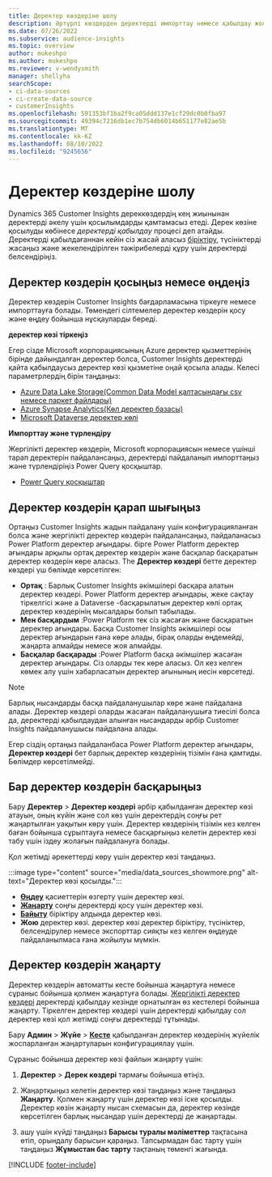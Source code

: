 ```yaml
---
title: Деректер көздеріне шолу
description: Әртүрлі көздерден деректерді импорттау немесе қабылдау жолын үйреніңіз.
ms.date: 07/26/2022
ms.subservice: audience-insights
ms.topic: overview
author: mukeshpo
ms.author: mukeshpo
ms.reviewer: v-wendysmith
manager: shellyha
searchScope:
- ci-data-sources
- ci-create-data-source
- customerInsights
ms.openlocfilehash: 591353bf1ba2f9ca05ddd137e1cf29dc0b0fba97
ms.sourcegitcommit: 49394c7216db1ec7b754db6014b651177e82ae5b
ms.translationtype: MT
ms.contentlocale: kk-KZ
ms.lasthandoff: 08/10/2022
ms.locfileid: "9245656"
---
```

# <a name="data-sources-overview"></a>Деректер көздеріне шолу

Dynamics 365 Customer Insights дереккөздердің кең жиынынан деректерді әкелу үшін қосылымдарды қамтамасыз етеді. Дерек көзіне қосылуды көбінесе *деректерді қабылдау* процесі деп атайды. Деректерді қабылдағаннан кейін сіз жасай аласыз [біріктіру](data-unification.md), түсініктерді жасаңыз және жекелендірілген тәжірибелерді құру үшін деректерді белсендіріңіз.

## <a name="add-or-edit-data-sources"></a>Деректер көздерін қосыңыз немесе өңдеңіз

Деректер көздерін Customer Insights бағдарламасына тіркеуге немесе импорттауға болады. Төмендегі сілтемелер деректер көздерін қосу және өңдеу бойынша нұсқауларды береді.

**деректер көзі тіркеңіз**

Егер сізде Microsoft корпорациясының Azure деректер қызметтерінің бірінде дайындалған деректер болса, Customer Insights деректерді қайта қабылдаусыз деректер көзі қызметіне оңай қосыла алады. Келесі параметрлердің бірін таңдаңыз:
- [Azure Data Lake Storage(Common Data Model қалтасындағы csv немесе паркет файлдары)](connect-common-data-model.md)
- [Azure Synapse Analytics(Көл деректер базасы)](connect-synapse.md)
- [Microsoft Dataverse деректер көлі](connect-dataverse-managed-lake.md)

**Импорттау және түрлендіру**

Жергілікті деректер көздерін, Microsoft корпорациясын немесе үшінші тарап деректерін пайдалансаңыз, деректерді пайдаланып импорттаңыз және түрлендіріңіз Power Query қосқыштар.
- [Power Query қосқыштар](connect-power-query.md)

## <a name="review-data-sources"></a>Деректер көздерін қарап шығыңыз

Ортаңыз Customer Insights жадын пайдалану үшін конфигурацияланған болса және жергілікті деректер көздерін пайдалансаңыз, пайдаланасыз Power Platform деректер ағындары. бірге Power Platform деректер ағындары арқылы ортақ деректер көздерін және басқалар басқаратын деректер көздерін көре аласыз. The **Деректер көздері** бетте деректер көздері үш бөлімде көрсетілген:
- **Ортақ** : Барлық Customer Insights әкімшілері басқара алатын деректер көздері. Power Platform деректер ағындары, жеке сақтау тіркелгісі және a Dataverse -басқарылатын деректер көлі ортақ деректер көздерінің мысалдары болып табылады.
- **Мен басқардым** :Power Platform тек сіз жасаған және басқаратын деректер ағындары. Басқа Customer Insights әкімшілері осы деректер ағындарын ғана көре алады, бірақ оларды өңдемейді, жаңарта алмайды немесе жоя алмайды.
- **Басқалар басқарады** :Power Platform басқа әкімшілер жасаған деректер ағындары. Сіз оларды тек көре аласыз. Ол кез келген көмек алу үшін хабарласатын деректер ағынының иесін көрсетеді.
> [!NOTE]
> Барлық нысандарды басқа пайдаланушылар көре және пайдалана алады. Деректер көздері оларды жасаған пайдаланушыға тиесілі болса да, деректерді қабылдаудан алынған нысандарды әрбір Customer Insights пайдаланушысы пайдалана алады.

Егер сіздің ортаңыз пайдаланбаса Power Platform деректер ағындары, **Деректер көздері** бет барлық деректер көздерінің тізімін ғана қамтиды. Бөлімдер көрсетілмейді.

## <a name="manage-existing-data-sources"></a>Бар деректер көздерін басқарыңыз

Бару **Деректер** > **Деректер көздері** әрбір қабылданған деректер көзі атауын, оның күйін және сол көз үшін деректердің соңғы рет жаңартылған уақытын көру үшін. Деректер көздерінің тізімін кез келген баған бойынша сұрыптауға немесе басқарғыңыз келетін деректер көзі табу үшін іздеу жолағын пайдалануға болады.

Қол жетімді әрекеттерді көру үшін деректер көзі таңдаңыз.

:::image type="content" source="media/data_sources_showmore.png" alt-text="Деректер көзі қосылды.":::

- [**Өңдеу**](#add-or-edit-data-sources) қасиеттерін өзгерту үшін деректер көзі.
- [**Жаңарту**](#refresh-data-sources) соңғы деректерді қосу үшін деректер көзі.
- [**Байыту**](data-sources-enrichment.md) біріктіру алдында деректер көзі.
- **Жою** деректер көзі. деректер көзі деректер біріктіру, түсініктер, белсендірулер немесе экспорттар сияқты кез келген өңдеуде пайдаланылмаса ғана жойылуы мүмкін.

## <a name="refresh-data-sources"></a>Деректер көздерін жаңарту

Деректер көздерін автоматты кесте бойынша жаңартуға немесе сұраныс бойынша қолмен жаңартуға болады. [Жергілікті деректер көздері](connect-power-query.md#add-data-from-on-premises-data-sources) деректерді қабылдау кезінде орнатылған өз кестелері бойынша жаңарту. Тіркелген деректер көздері үшін деректерді қабылдау сол деректер көзі қол жетімді соңғы деректерді тұтынады.

Бару **Админ** > **Жүйе** > [**Кесте**](schedule-refresh.md) қабылданған деректер көздерінің жүйелік жоспарланған жаңартуларын конфигурациялау үшін.

Сұраныс бойынша деректер көзі файлын жаңарту үшін:

1. **Деректер** > **Дерек көздері** тармағы бойынша өтіңіз.

1. Жаңартқыңыз келетін деректер көзі таңдаңыз және таңдаңыз **Жаңарту**. Қолмен жаңарту үшін деректер көзі іске қосылды. Деректер көзін жаңарту нысан схемасын да, деректер көзінде көрсетілген барлық нысандар үшін деректерді де жаңартады.

1. ашу үшін күйді таңдаңыз **Барысы туралы мәліметтер** тақтасына өтіп, орындалу барысын қараңыз. Тапсырмадан бас тарту үшін таңдаңыз **Жұмыстан бас тарту** тақтаның төменгі жағында.

[!INCLUDE [footer-include](includes/footer-banner.md)]

